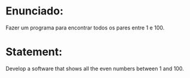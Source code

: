 # Enunciado:

Fazer um programa para encontrar todos os pares entre 1 e 100.

# Statement:

Develop a software that shows all the even numbers between 1 and 100.